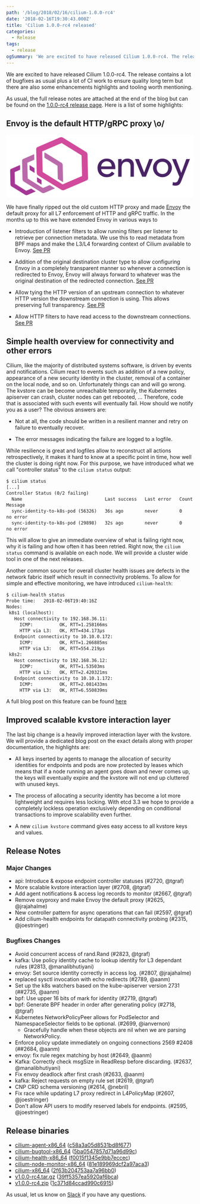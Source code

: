 ```yaml
---
path: '/blog/2018/02/16/cilium-1.0.0-rc4'
date: '2018-02-16T19:30:43.000Z'
title: 'Cilium 1.0.0-rc4 released'
categories:
  - Release
tags:
  - release
ogSummary: 'We are excited to have released Cilium 1.0.0-rc4. The release contains a lot of bugfixes as usual plus a lot of CI work to ensure quality long term but there are also some enhancements highlights and tooling worth mentioning.'
---
```


We are excited to have released Cilium 1.0.0-rc4. The release contains a lot of
bugfixes as usual plus a lot of CI work to ensure quality long term but there
are also some enhancements highlights and tooling worth mentioning.

As usual, the full release notes are attached at the end of the blog but can be
found on the [1.0.0-rc4 release
page](https://github.com/cilium/cilium/releases/tag/v1.0.0-rc4). Here is a list
of some highlights:

## Envoy is the default HTTP/gRPC proxy \o/

![Envoy logo](Envoy_Logo_Final_PANTONE.png)

We have finally ripped out the old custom HTTP proxy and made
[Envoy](https://github.com/envoyproxy/envoy) the default proxy for all L7
enforcement of HTTP and gRPC traffic. In the months up to this we have extended
Envoy in various ways to

- Introduction of listener filters to allow running filters per listener to
  retrieve per connection metadata. We use this to read metadata from BPF maps
  and make the L3/L4 forwarding context of Cilium available to Envoy.
  [See PR](https://github.com/envoyproxy/envoy/pull/2346)

- Addition of the original destination cluster type to allow configuring Envoy
  in a completely transparent manner so whenever a connection is redirected to
  Envoy, Envoy will always forward to whatever was the original destination of
  the redirected connection.
  [See PR](https://github.com/envoyproxy/envoy/pull/1246)

- Allow tying the HTTP version of an upstream connection to whatever HTTP
  version the downstream connection is using. This allows preserving full
  transparency.
  [See PR](https://github.com/envoyproxy/envoy/pull/2328)

- Allow HTTP filters to have read access to the downstream connections.
  [See PR](https://github.com/envoyproxy/envoy/pull/1300)

## Simple health overview for connectivity and other errors

Cilium, like the majority of distributed systems software, is driven by events
and notifications. Cilium react to events such as addition of a new policy,
appearance of a new security identity in the cluster, removal of a container on
the local node, and so on. Unfortunately things can and will go wrong. The
kvstore can be become unreachable temporarily, the Kubernetes apiserver can
crash, cluster nodes can get rebooted, ... Therefore, code that is associated
with such events will eventually fail. How should we notify you as a user? The
obvious answers are:

- Not at all, the code should be written in a resilient manner and retry on
  failure to eventually recover.

- The error messages indicating the failure are logged to a logfile.

While resilience is great and logfiles allow to reconstruct all actions
retrospectively, it makes it hard to know at a specific point in time, how well
the cluster is doing right now. For this purpose, we have introduced what
we call "controller status" to the `cilium status` output:

```
$ cilium status
[...]
Controller Status (0/2 failing)
  Name                               Last success   Last error   Count   Message
  sync-identity-to-k8s-pod (56326)   36s ago        never        0       no error
  sync-identity-to-k8s-pod (29898)   32s ago        never        0       no error
```

This will allow to give an immediate overview of what is failing right now, why
it is failing and how often it has been retried. Right now, the `cilium status`
command is available on each node. We will provide a cluster wide tool in one of
the next releases.

Another common source for overall cluster health issues are defects in the network
fabric itself which result in connectivity problems. To allow for simple and
effective monitoring, we have introduced `cilium-health`:

```
$ cilium-health status
Probe time:   2018-02-06T19:40:16Z
Nodes:
 k8s1 (localhost):
   Host connectivity to 192.168.36.11:
     ICMP:          OK, RTT=1.258166ms
     HTTP via L3:   OK, RTT=434.173µs
   Endpoint connectivity to 10.10.0.172:
     ICMP:          OK, RTT=1.266885ms
     HTTP via L3:   OK, RTT=554.219µs
 k8s2:
   Host connectivity to 192.168.36.12:
     ICMP:          OK, RTT=1.53503ms
     HTTP via L3:   OK, RTT=2.420321ms
   Endpoint connectivity to 10.10.1.172:
     ICMP:          OK, RTT=2.081433ms
     HTTP via L3:   OK, RTT=6.550839ms
```

A full blog post on this feature can be found [here](/blog/2018/2/6/cilium-troubleshooting-cluster-health-monitor)

## Improved scalable kvstore interaction layer

The last big change is a heavily improved interaction layer with the kvstore.
We will provide a dedicated blog post on the exact details along with proper
documentation, the highlights are:

- All keys inserted by agents to manage the allocation of security identities
  for endpoints and pods are now protected by leases which means that if a
  node running an agent goes down and never comes up, the keys will eventually
  expire and the kvstore will not end up cluttered with unused keys.

- The process of allocating a security identity has become a lot more
  lightweight and requires less locking. With etcd 3.3 we hope to provide a
  completely lockless operation exclusively depending on conditional
  transactions to improve scalability even further.

- A new `cilium kvstore` command gives easy access to all kvstore keys and values.

## Release Notes

### Major Changes

- api: Introduce & expose endpoint controller statuses (#2720, @tgraf)
- More scalable kvstore interaction layer (#2708, @tgraf)
- Add agent notifications & access log records to monitor (#2667, @tgraf)
- Remove oxyproxy and make Envoy the default proxy (#2625, @jrajahalme)
- New controller pattern for async operations that can fail (#2597, @tgraf)
- Add cilium-health endpoints for datapath connectivity probing (#2315, @joestringer)

### Bugfixes Changes

- Avoid concurrent access of rand.Rand (#2823, @tgraf)
- kafka: Use policy identity cache to lookup identity for L3 dependant rules (#2813, @manalibhutiyani)
- envoy: Set source identity correctly in access log. (#2807, @jrajahalme)
- replaced sysctl invocation with echo redirects (#2789, @aanm)
- Set up the k8s watchers based on the kube-apiserver version 2731 (##2735, @aanm)
- bpf: Use upper 16 bits of mark for identity (#2719, @tgraf)
- bpf: Generate BPF header in order after generating policy (#2718, @tgraf)
- Kubernetes NetworkPolicyPeer allows for PodSelector and NamespaceSelector fields to be optional. (#2699, @ianvernon)
  - Gracefully handle when these objects are nil when we are parsing NetworkPolicy.
- Enforce policy update immediately on ongoing connections 2569 #2408 (##2684, @aanm)
- envoy: fix rule regex matching by host (#2649, @aanm)
- Kafka: Correctly check msgSize in ReadResp before discarding. (#2637, @manalibhutiyani)
- Fix envoy deadlock after first crash (#2633, @aanm)
- kafka: Reject requests on empty rule set (#2619, @tgraf)
- CNP CRD schema versioning (#2614, @nebril)
- Fix race while updating L7 proxy redirect in L4PolicyMap (#2607, @joestringer)
- Don't allow API users to modify reserved labels for endpoints. (#2595, @joestringer)

## Release binaries

- [cilium-agent-x86_64](http://releases.cilium.io/v1.0.0-rc4/cilium-agent-x86_64) ([c58a3a05d8531bd8f677](http://releases.cilium.io/v1.0.0-rc4/cilium-agent-x86_64.sha256sum))
- [cilium-bugtool-x86_64](http://releases.cilium.io/v1.0.0-rc4/cilium-bugtool-x86_64) ([5ba0547857d71a96d99c](http://releases.cilium.io/v1.0.0-rc4/cilium-bugtool-x86_64.sha256sum))
- [cilium-health-x86_64](http://releases.cilium.io/v1.0.0-rc4/cilium-health-x86_64) ([f0015f1345e9bb7eccec](http://releases.cilium.io/v1.0.0-rc4/cilium-health-x86_64.sha256sum))
- [cilium-node-monitor-x86_64](http://releases.cilium.io/v1.0.0-rc4/cilium-node-monitor-x86_64) ([81e189969dcf2a97aca3](http://releases.cilium.io/v1.0.0-rc4/cilium-node-monitor-x86_64.sha256sum))
- [cilium-x86_64](http://releases.cilium.io/v1.0.0-rc4/cilium-x86_64) ([2f63b204753aa7a96bb0](http://releases.cilium.io/v1.0.0-rc4/cilium-x86_64.sha256sum))
- [v1.0.0-rc4.tar.gz](http://releases.cilium.io/v1.0.0-rc4/v1.0.0-rc4.tar.gz) ([39ff5357ea5920af6bca](http://releases.cilium.io/v1.0.0-rc4/v1.0.0-rc4.tar.gz.sha256sum))
- [v1.0.0-rc4.zip](http://releases.cilium.io/v1.0.0-rc4/v1.0.0-rc4.zip) ([1c371d84ccad990c6915](http://releases.cilium.io/v1.0.0-rc4/v1.0.0-rc4.zip.sha256sum))

As usual, let us know on [Slack](http://cilium.io/slack) if you have any questions.
